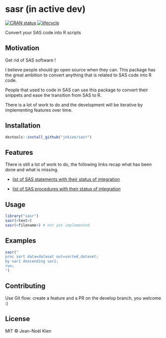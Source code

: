 # sasr (in active dev)

[![CRAN status](https://www.r-pkg.org/badges/version/sasr)](https://cran.r-project.org/package=sasr)
[![lifecycle](https://img.shields.io/badge/lifecycle-maturing-blue.svg)](https://www.tidyverse.org/lifecycle/#maturing)

Convert your SAS code into R scripts

## Motivation

Get rid of SAS software !

I believe people should go open source when they can. This package has the great ambition to convert anything that is related to SAS code into R code.

People that used to code in SAS can use this package to convert their snippets and ease the transition from SAS to R.

There is a lot of work to do and the development will be iterative by implementing features over time.

## Installation

```r
devtools::install_github("jnkien/sasr")
```

## Features

There is still a lot of work to do, the following links recap what has been done and what is missing.

* [list of SAS statements with their status of integration](statements.md)

* [list of SAS procedures with their status of integration](procedures.md)

## Usage

```r
library("sasr")
sasr(<text>)
sasr(<filename>) # not yet implemented
```

## Examples

```r
sasr("
proc sort data=dataset out=sorted_dataset;
by var1 descending var2;
run;
")
```

## Contributing

Use Git flow: create a feature and a PR on the develop branch, you welcome :)

## License

MIT © Jean-Noël Kien
